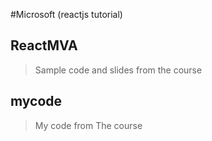 #Microsoft (reactjs tutorial)

## ReactMVA
> Sample code and slides from the course

## mycode
> My code from The course